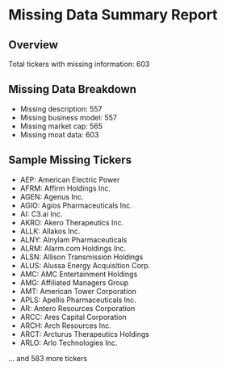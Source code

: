 
# Missing Data Summary Report

## Overview
Total tickers with missing information: 603

## Missing Data Breakdown
- Missing description: 557
- Missing business model: 557
- Missing market cap: 565
- Missing moat data: 603

## Sample Missing Tickers
- AEP: American Electric Power
- AFRM: Affirm Holdings Inc.
- AGEN: Agenus Inc.
- AGIO: Agios Pharmaceuticals Inc.
- AI: C3.ai Inc.
- AKRO: Akero Therapeutics Inc.
- ALLK: Allakos Inc.
- ALNY: Alnylam Pharmaceuticals
- ALRM: Alarm.com Holdings Inc.
- ALSN: Allison Transmission Holdings
- ALUS: Alussa Energy Acquisition Corp.
- AMC: AMC Entertainment Holdings
- AMG: Affiliated Managers Group
- AMT: American Tower Corporation
- APLS: Apellis Pharmaceuticals Inc.
- AR: Antero Resources Corporation
- ARCC: Ares Capital Corporation
- ARCH: Arch Resources Inc.
- ARCT: Arcturus Therapeutics Holdings
- ARLO: Arlo Technologies Inc.

... and 583 more tickers

